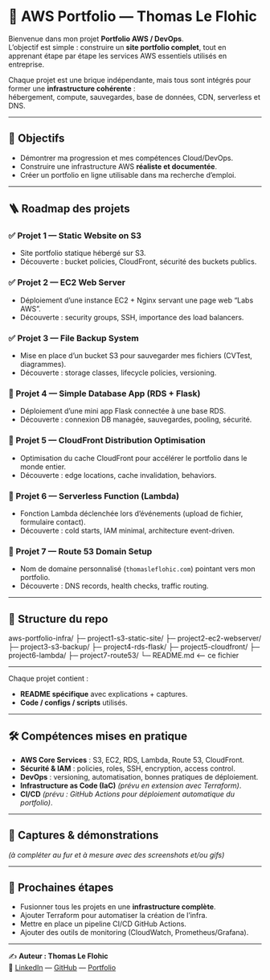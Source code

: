 # 🚀 AWS Portfolio — Thomas Le Flohic

Bienvenue dans mon projet **Portfolio AWS / DevOps**.  
L’objectif est simple : construire un **site portfolio complet**, tout en apprenant étape par étape les services AWS essentiels utilisés en entreprise.  

Chaque projet est une brique indépendante, mais tous sont intégrés pour former une **infrastructure cohérente** :  
hébergement, compute, sauvegardes, base de données, CDN, serverless et DNS.

---

## 📌 Objectifs
- Démontrer ma progression et mes compétences Cloud/DevOps.  
- Construire une infrastructure AWS **réaliste et documentée**.  
- Créer un portfolio en ligne utilisable dans ma recherche d’emploi.  

---

## 🪜 Roadmap des projets

### ✅ Projet 1 — Static Website on S3
- Site portfolio statique hébergé sur S3.  
- Découverte : bucket policies, CloudFront, sécurité des buckets publics.  

### ✅ Projet 2 — EC2 Web Server
- Déploiement d’une instance EC2 + Nginx servant une page web “Labs AWS”.  
- Découverte : security groups, SSH, importance des load balancers.  

### ✅ Projet 3 — File Backup System
- Mise en place d’un bucket S3 pour sauvegarder mes fichiers (CVTest, diagrammes).  
- Découverte : storage classes, lifecycle policies, versioning.  

### 🔄 Projet 4 — Simple Database App (RDS + Flask)
- Déploiement d’une mini app Flask connectée à une base RDS.  
- Découverte : connexion DB managée, sauvegardes, pooling, sécurité.  

### 🔄 Projet 5 — CloudFront Distribution Optimisation
- Optimisation du cache CloudFront pour accélérer le portfolio dans le monde entier.  
- Découverte : edge locations, cache invalidation, behaviors.  

### 🔄 Projet 6 — Serverless Function (Lambda)
- Fonction Lambda déclenchée lors d’événements (upload de fichier, formulaire contact).  
- Découverte : cold starts, IAM minimal, architecture event-driven.  

### 🔄 Projet 7 — Route 53 Domain Setup
- Nom de domaine personnalisé (`thomasleflohic.com`) pointant vers mon portfolio.  
- Découverte : DNS records, health checks, traffic routing.  

---

## 📂 Structure du repo
aws-portfolio-infra/
├─ project1-s3-static-site/
├─ project2-ec2-webserver/
├─ project3-s3-backup/
├─ project4-rds-flask/
├─ project5-cloudfront/
├─ project6-lambda/
├─ project7-route53/
└─ README.md <-- ce fichier

---

Chaque projet contient :
- **README spécifique** avec explications + captures.  
- **Code / configs / scripts** utilisés.  

---

## 🛠️ Compétences mises en pratique
- **AWS Core Services** : S3, EC2, RDS, Lambda, Route 53, CloudFront.  
- **Sécurité & IAM** : policies, roles, SSH, encryption, access control.  
- **DevOps** : versioning, automatisation, bonnes pratiques de déploiement.  
- **Infrastructure as Code (IaC)** *(prévu en extension avec Terraform)*.  
- **CI/CD** *(prévu : GitHub Actions pour déploiement automatique du portfolio)*.  

---

## 📸 Captures & démonstrations
*(à compléter au fur et à mesure avec des screenshots et/ou gifs)*

---

## 🔮 Prochaines étapes
- Fusionner tous les projets en une **infrastructure complète**.  
- Ajouter Terraform pour automatiser la création de l’infra.  
- Mettre en place un pipeline CI/CD GitHub Actions.  
- Ajouter des outils de monitoring (CloudWatch, Prometheus/Grafana).  

---

✍️ **Auteur : Thomas Le Flohic**  
🔗 [LinkedIn](#) — [GitHub](#) — [Portfolio](#)

